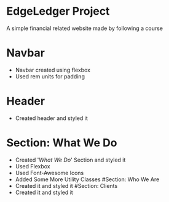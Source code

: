 # EdgeLedger Project
A simple financial related website made by following a course
# Navbar
* Navbar created using flexbox
* Used rem units for padding
# Header
* Created header and styled it 
# Section: What We Do 
* Created '*What We Do*' Section and styled it
* Used Flexbox
* Used Font-Awesome Icons
* Added Some More Utility Classes
#Section: Who We Are
* Created it and styled it
#Section: Clients
* Created it and styled it
